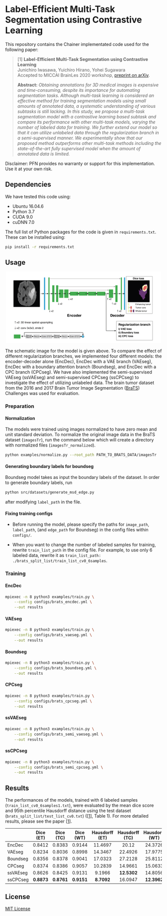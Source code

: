 # Label-Efficient Multi-Task Segmentation using Contrastive Learning

This repository contains the Chainer implementated code used for the following paper:
> [1] **Label-Efficient Multi-Task Segmentation using Contrastive Learning**  
>Junichiro Iwasawa, Yuichiro Hirano, Yohei Sugawara  
> Accepted to MICCAI BrainLes 2020 workshop, [preprint on arXiv](https://arxiv.org/abs/2009.11160).
>
>
> **Abstract:** *Obtaining annotations for 3D medical images is expensive and time-consuming, despite its importance for automating segmentation tasks. Although multi-task learning is considered an effective method for training segmentation models using small amounts of annotated data, a systematic understanding of various subtasks is still lacking. In this study, we propose a multi-task segmentation model with a contrastive learning based subtask and compare its performance with other multi-task models, varying the number of labeled data for training. We further extend our model so that it can utilize unlabeled data through the regularization branch in a semi-supervised manner. We experimentally show that our proposed method outperforms other multi-task methods including the state-of-the-art fully supervised model when the amount of annotated data is limited.*

Disclaimer: PFN provides no warranty or support for this implementation. Use it at your own risk.

## Dependencies

We have tested this code using:

- Ubuntu 16.04.6
- Python 3.7
- CUDA 9.0
- cuDNN 7.0  

The full list of Python packages for the code is given in `requirements.txt`. These can be installed using:

```bash
pip install -r requirements.txt
```

## Usage

<p align="center">
<img src="./img/architecture.png" alt="architecture" width="500">
</p>

The schematic image for the model is given above. To compare the effect of different regularization branches, we implemented four different models: the encoder-decoder alone (EncDec), EncDec with a VAE branch (VAEseg), EncDec with a boundary attention branch (Boundseg), and EncDec with a CPC branch (CPCseg). We have also implemented the semi-supervised VAEseg (ssVAEseg) and semi-supervised CPCseg (ssCPCseg) to investigate the effect of utilizing unlabeled data. The brain tumor dataset from the 2016 and 2017 Brain Tumor Image Segmentation ([BraTS](http://dx.doi.org/10.1109/TMI.2014.2377694)) Challenges was used for evaluation.

### Preparation

#### Normalization

The models were trained using images normalized to have zero mean and unit standard deviation. To normalize the original image data in the BraTS dataset (`imagesTr`), run the command below which will create a directory with normalized files (`imagesTr_normalized`).

```bash
python examples/normalize.py --root_path PATH_TO_BRATS_DATA/imagesTr
```

#### Generating boundary labels for boundseg

Boundseg model takes as input the boundary labels of the dataset. In order to generate boundary labels, run

```bash
python src/datasets/generate_msd_edge.py
```

after modifying `label_path` in the file.

#### Fixing training configs

- Before running the model, please specify the paths for `image_path`, `label_path`, (and `edge_path` for Boundseg) in the config files within `configs/`.

- When you want to change the number of labeled samples for training, rewrite `train_list_path` in the config file. For example, to use only 6 labeled data, rewrite it as `train_list_path: ./brats_split_list/train_list_cv0_6samples`.

### Training

#### EncDec

```bash
mpiexec -n 8 python3 examples/train.py \
    --config configs/brats_encdec.yml \
    --out results
```

#### VAEseg

```bash
mpiexec -n 8 python3 examples/train.py \
    --config configs/brats_vaeseg.yml \
    --out results
```

#### Boundseg

```bash
mpiexec -n 8 python3 examples/train.py \
    --config configs/brats_boundseg.yml \
    --out results
```

#### CPCseg

```bash
mpiexec -n 8 python3 examples/train.py \
    --config configs/brats_cpcseg.yml \
    --out results
```

#### ssVAEseg

```bash
mpiexec -n 8 python3 examples/train.py \
    --config configs/brats_semi_vaeseg.yml \
    --out results
```

#### ssCPCseg

```bash
mpiexec -n 8 python3 examples/train.py \
    --config configs/brats_semi_cpcseg.yml \
    --out results
```

## Results

The performances of the models, trained with 6 labeled samples (`train_list_cv0_6samples1.txt`), were evaluated by the mean dice score and 95th percentile Hausdorff distance using the test dataset (`brats_split_list/test_list_cv0.txt`) ([[1](#Label-Efficient-Multi-Task-Segmentation-using-Contrastive-Learning)], Table 1). For more detailed results, please see the paper [[1](#Label-Efficient-Multi-Task-Segmentation-using-Contrastive-Learning)].

|  | Dice (ET) | Dice (TC) | Dice (WT) | Hausdorff (ET) | Hausdorff (TC) | Hausdorff (WT) |
|:-|:---:|:--------:|:-----------------------:|:-----------------:|:-----------------------:|:-----------------:|
|EncDec    |0.8412 |0.8383 |0.9144 | 11.4697 |20.12 |24.3726 
|VAEseg    |0.8234 |0.8036 |0.8998 |14.3467 |22.4926  |17.9775 
|Boundseg  |0.8356 |0.8378 |0.9041 |17.0323 |27.2128 |25.8112
|CPCseg    |0.8374 |0.8386 |0.9057 |10.2839 |14.9661 |15.0633 
|ssVAEseg  |0.8626 |0.8425 |0.9131 |9.1966 | **12.5302**  |14.8056 
|ssCPCseg  | **0.8873** | **0.8761** | **0.9151** | **8.7092** |16.0947 | **12.3962**

## License

[MIT License](LICENSE)
